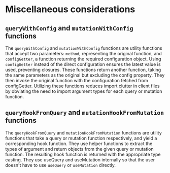 # Miscellaneous considerations

## `queryWithConfig` and `mutationWithConfig` functions

The `queryWithConfig` and `mutationWithConfig` functions are utility functions that accept two parameters: `method`, representing the original function, and `configGetter`, a function returning the required configuration object.
Using `configGetter` instead of the direct configuration ensures the latest value is used, preventing closures.
These functions return another function, taking the same parameters as the original but excluding the config property.
They then invoke the original function with the configuration fetched from configGetter.
Utilizing these functions reduces import clutter in client files by obviating the need to import argument types for each query or mutation function.

## `queryHookFromQuery` and `mutationHookFromMutation` functions

The `queryHookFromQuery` and `mutationHookFromMutation` functions are utility functions that take a query or mutation function respectively, and yield a corresponding hook function.
They use helper functions to extract the types of argument and return objects from the given query or mutation function.
The resulting hook function is returned with the appropriate type casting.
They use useQuery and useMutation internally so that the user doesn't have to use `useQuery` or `useMutation` directly.
